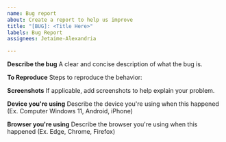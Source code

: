 ```yaml
---
name: Bug report
about: Create a report to help us improve
title: "[BUG]: <Title Here>"
labels: Bug Report
assignees: Jetaime-Alexandria

---
```


**Describe the bug**
A clear and concise description of what the bug is.

**To Reproduce**
Steps to reproduce the behavior:

**Screenshots**
If applicable, add screenshots to help explain your problem.

**Device you're using**
Describe the device you're using when this happened (Ex. Computer Windows 11, Android, iPhone)

**Browser you're using**
Describe the browser you're using when this happened (Ex. Edge, Chrome, Firefox)
